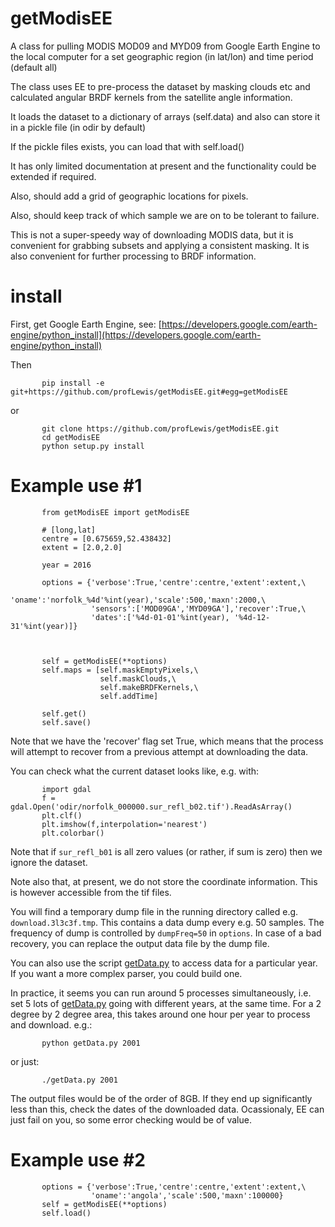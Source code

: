 # getModisEE
A class for pulling MODIS MOD09 and MYD09 from Google Earth Engine to the local computer
for a set geographic region (in lat/lon) and time period (default all)

The class uses EE to pre-process the dataset by masking clouds etc
and calculated angular BRDF kernels from the satellite angle information.

It loads the dataset to a dictionary of arrays (self.data) and also can store it in a pickle file (in odir by default)

If the pickle files exists, you can load that with self.load()

It has only limited documentation at present and the functionality could be extended if required.

Also, should add a grid of geographic locations for pixels.

Also, should keep track of which sample we are on to be tolerant to failure.

This is not a super-speedy way of downloading MODIS data, but it is convenient for grabbing subsets and applying a consistent masking. It is also convenient for further processing to BRDF information.

# install

First, get Google Earth Engine, see: [https://developers.google.com/earth-engine/python_install](https://developers.google.com/earth-engine/python_install)

Then

           pip install -e git+https://github.com/profLewis/getModisEE.git#egg=getModisEE
           
or

           git clone https://github.com/profLewis/getModisEE.git
           cd getModisEE
           python setup.py install

# Example use #1


           from getModisEE import getModisEE
 
           # [long,lat] 
           centre = [0.675659,52.438432]
           extent = [2.0,2.0]
           
           year = 2016
           
           options = {'verbose':True,'centre':centre,'extent':extent,\
                      'oname':'norfolk_%4d'%int(year),'scale':500,'maxn':2000,\
                      'sensors':['MOD09GA','MYD09GA'],'recover':True,\
                      'dates':['%4d-01-01'%int(year), '%4d-12-31'%int(year)]}



           self = getModisEE(**options)
           self.maps = [self.maskEmptyPixels,\
                        self.maskClouds,\
                        self.makeBRDFKernels,\
                        self.addTime]

           self.get()
           self.save()
           
Note that we have the 'recover' flag set True, which means that the process will attempt to recover from a previous attempt at downloading the data.
           
You can check what the current dataset looks like, e.g. with:

           import gdal
           f = gdal.Open('odir/norfolk_000000.sur_refl_b02.tif').ReadAsArray()
           plt.clf()
           plt.imshow(f,interpolation='nearest')
           plt.colorbar()
           
Note that if `sur_refl_b01` is all zero values (or rather, if sum is zero) then we ignore the dataset.

Note also that, at present, we do not store the coordinate information. This is however accessible from the tif files.

You will find a temporary dump file in the running directory called e.g. `download.3l3c3f.tmp`. This contains a data dump every e.g. 50 samples. The frequency of dump is controlled by `dumpFreq=50` in `options`. In case of a bad recovery, you can replace the output data file by the dump file.

You can also use the script [getData.py](getData.py) to access data for a particular year. If you want a more complex parser, you could build one.

In practice, it seems you can run around 5 processes simultaneously, i.e. set 5 lots of [getData.py](getData.py) going with different years, at the same time. For a 2 degree by 2 degree area, this takes around one hour per year to process and download. e.g.:

           python getData.py 2001
           
or just:

           ./getData.py 2001

 The output files would be of the order of 8GB. If they end up significantly less than this, check the dates of the downloaded data. Ocassionaly, EE can just fail on you, so some error checking would be of value.  

# Example use #2

           options = {'verbose':True,'centre':centre,'extent':extent,\
                      'oname':'angola','scale':500,'maxn':100000}
           self = getModisEE(**options)
           self.load()
